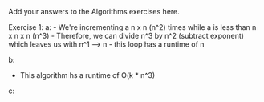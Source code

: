 Add your answers to the Algorithms exercises here.

Exercise 1:
  a:
    <!-- 
      a = 0
      while (a < n * n * n):
        a = a + n * n 
    -->
    - We're incrementing a n x n (n^2) times while a is less than n x n x n (n^3)
    - Therefore, we can divide n^3 by n^2 (subtract exponent) which leaves us with n^1 --> n
    - this loop has a runtime of n

  
  b:
  <!-- 
  sum = 0
    for i in range(n):                    => O(n)
      i += 1                              => O(1)
      for j in range(i + 1, n):           => O(n - i+1) => O(n - i) => O(n)
      j += 1                              => O(1)
        for k in range(j + 1, n):         => O(n - j+1) => O(n - j) => O(n)
          k += 1                          => O(1)
          for l in range(k + 1, 10 + k):  => O(10+k - k+1) => O(k + 10) => O(k) 
            l += 1                        => O(1)
            sum += 1                      => O(1)
  -->
  - This algorithm hs a runtime of O(k * n^3)

  c:
